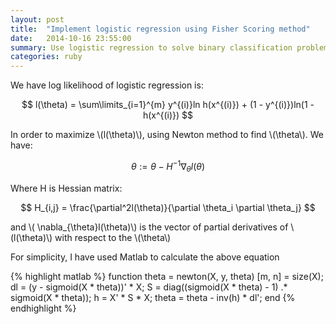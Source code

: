 ```yaml
---
layout: post
title:  "Implement logistic regression using Fisher Scoring method"
date:   2014-10-16 23:55:00
summary: Use logistic regression to solve binary classification problem. For simplicity, I have use Newton method(also called Fisher scoring) to get the optimize parameters.
categories: ruby
---
```


We have log likelihood of logistic regression is:

$$
l(\theta) = \sum\limits_{i=1}^{m} y^{(i)}ln h(x^{(i)}) + (1 - y^{(i)})ln(1 - h(x^{(i)})
$$

In order to maximize \\(l(\theta)\\), using Newton method to find \\(\theta\\). We have:

$$
\theta := \theta - H^{-1} \nabla_{\theta} l(\theta)
$$

Where H is Hessian matrix:

$$
H_{i,j} = \frac{\partial^2l(\theta)}{\partial \theta_i \partial \theta_j} 
$$

and \\( \nabla_{\theta}l(\theta)\\) is the vector of partial derivatives of \\(l(\theta)\\)
with respect to the \\(\theta\\)

For simplicity, I have used Matlab to calculate the above equation

{% highlight matlab %}
function theta = newton(X, y, theta)
  [m, n] = size(X);
  dl = (y - sigmoid(X * theta))' * X;
  S = diag((sigmoid(X * theta) - 1) .* sigmoid(X * theta));
  h = X' * S * X;
  theta = theta - inv(h) * dl';
end
{% endhighlight %}
